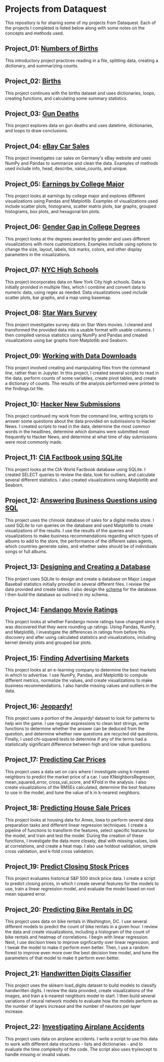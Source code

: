 # Projects from Dataquest

This repository is for sharing some of my projects from Dataquest.  Each of the projects I completed is listed below along with some notes on the concepts and methods used.


## Project_01: [Numbers of Births](https://github.com/Frizzles7/Dataquest/blob/master/Project_01/Basics.ipynb)
This introductory project practices reading in a file, splitting data, creating a dictionary, and summarizing counts.


## Project_02: [Births](https://github.com/Frizzles7/Dataquest/blob/master/Project_02/Basics.ipynb)
This project continues with the births dataset and uses dictionaries, loops, creating functions, and calculating some summary statistics.


## Project_03: [Gun Deaths](https://github.com/Frizzles7/Dataquest/blob/master/Project_03/Basics.ipynb)
This project explores data on gun deaths and uses datetime, dictionaries, and loops to draw conclusions.


## Project_04: [eBay Car Sales](https://github.com/Frizzles7/Dataquest/blob/master/Project_04/Basics.ipynb)
This project investigates car sales on Germany's eBay website and uses NumPy and Pandas to summarize and clean the data.  Examples of methods used include info, head, describe, value_counts, and unique.


## Project_05: [Earnings by College Major](https://github.com/Frizzles7/Dataquest/blob/master/Project_05/Basics.ipynb)
This project looks at earnings by college major and explores different visualizations using Pandas and Matplotlib.  Examples of visualizations used include scatter plots, histograms, scatter matrix plots, bar graphs, grouped histograms, box plots, and hexagonal bin plots.


## Project_06: [Gender Gap in College Degrees](https://github.com/Frizzles7/Dataquest/blob/master/Project_06/Basics.ipynb)
This project looks at the degrees awarded by gender and uses different visualizations with more customizations.  Examples include using options to change the size, layout, labels, tick marks, colors, and other display parameters in the visualizations. 


## Project_07: [NYC High Schools](https://github.com/Frizzles7/Dataquest/blob/master/Project_07/Schools.ipynb)
This project incorporates data on New York City high schools.  Data is initially provided in multiple files, which I combine and convert data to numeric data, using regex as needed.  Data visualizations used include scatter plots, bar graphs, and a map using basemap.


## Project_08: [Star Wars Survey](https://github.com/Frizzles7/Dataquest/blob/master/Project_08/Basics.ipynb)
This project investigates survey data on Star Wars movies.  I cleaned and transformed the provided data into a usable format with usable columns.  I then compiled various statistics using NumPy and Pandas and created visualizations using bar graphs from Matplotlib and Seaborn.


## Project_09: [Working with Data Downloads](https://github.com/Frizzles7/Dataquest/tree/master/Project_09)
This project involved creating and manipulating files from the command line, rather than in Jupyter.  In this project, I created several scripts to read in the data, perform counts of some variables, create pivot tables, and create a dictionary of counts.  The results of the analysis performed were printed to the findings.txt file.


## Project_10: [Hacker New Submissions](https://github.com/Frizzles7/Dataquest/tree/master/Project_10)
This project continued my work from the command line, writing scripts to answer some questions about the data provided on submissions to Hacker News.  I created scripts to read in the data, determine the most common words in the headlines, determine which domains were submitted most frequently to Hacker News, and determine at what time of day submissions were most commonly made.


## Project_11: [CIA Factbook using SQLite](https://github.com/Frizzles7/Dataquest/blob/master/Project_11/Basics.ipynb)
This project looks at the CIA World Factbook database using SQLite.  I created SELECT queries to review the data, look for outliers, and calculate several different statistics.  I also created visualizations using Matplotlib and Seaborn.


## Project_12: [Answering Business Questions using SQL](https://github.com/Frizzles7/Dataquest/blob/master/Project_12/Basics.ipynb)
This project uses the chinook database of sales for a digital media store.  I used SQLite to run queries on the database and used Matplotlib to create visualizations of the results.  I use the results of the queries and visualizations to make business recommendations regarding which types of albums to add to the store, the performance of the different sales agents, which countries generate sales, and whether sales should be of individuals songs or full albums.


## Project_13: [Designing and Creating a Database](https://github.com/Frizzles7/Dataquest/blob/master/Project_13/Basics.ipynb)
This project uses SQLite to design and create a database on Major League Baseball statistics initially provided in several different files.  I review the data provided and create tables.  I also design the [schema](https://github.com/Frizzles7/Dataquest/blob/master/Project_13/my_schema.png) for the database.  I then build the database as outlined in my schema.


## Project_14: [Fandango Movie Ratings](https://github.com/Frizzles7/Dataquest/blob/master/Project_14/Basics.ipynb)
This project looks at whether Fandango movie ratings have changed since it was discovered that they were rounding up ratings.  Using Pandas, NumPy, and Matplotlib, I investigate the differences in ratings from before this discovery and after using calculated statistics and visualizations, including kernel density plots and grouped bar plots.


## Project_15: [Finding Advertising Markets](https://github.com/Frizzles7/Dataquest/blob/master/Project_15/Basics.ipynb)
This project looks at an e-learning company to determine the best markets in which to advertise.  I use NumPy, Pandas, and Matplotlib to compute different metrics, normalize the values, and create visualizations to make business recommendations.  I also handle missing values and outliers in the data.


## Project_16: [Jeopardy!](https://github.com/Frizzles7/Dataquest/blob/master/Project_16/Basics.ipynb)
This project uses a portion of the Jeopardy! dataset to look for patterns to help win the game.  I use regular expressions to clean text strings, write functions to determine whether the answer can be deduced from the question, and determine whether new questions are recycled old questions.  Finally, I used chi-squared tests to determine if any of the terms had a statistically significant difference between high and low value questions.


## Project_17: [Predicting Car Prices](https://github.com/Frizzles7/Dataquest/blob/master/Project_17/Basics.ipynb)
This project uses a data set on cars where I investigate using k-nearest neighbors to predict the market price of a car.  I use KNeighborsRegressor, mean_squared_error, cross_val_score, and KFold in the analysis.  I also create visualizations of the RMSEs calculated, determine the best features to use in the model, and tune the value of k in k-nearest neighbors.


## Project_18: [Predicting House Sale Prices](https://github.com/Frizzles7/Dataquest/blob/master/Project_18/Basics.ipynb)
This project looks at housing data for Ames, Iowa to perform several data preparation tasks and different linear regression techniques.  I create a pipeline of functions to transform the features, select specific features for the model, and train and test the model.  During the creation of these functions, I investigate the data more closely, deal with missing values, look at correlations, and create a heat map.  I also use holdout validation, simple cross validation, and k-fold cross validation.


## Project_19: [Predict Closing Stock Prices](https://github.com/Frizzles7/Dataquest/blob/master/Project_19/predict.py)
This project evaluates historical S&P 500 stock price data.  I create a script to predict closing prices, in which I create several features for the models to use, train a linear regression model, and evaluate the model based on root mean squared error.


## Project_20: [Predicting Bike Rentals in DC](https://github.com/Frizzles7/Dataquest/blob/master/Project_20/Basics.ipynb)
This project uses data on bike rentals in Washington, DC.  I use several different models to predict the count of bike rentals in a given hour.  I review the data and create visualizations, including a histogram of the count of bike rentals and heatmap of correlations.  I begin with linear regression.  Next, I use decision trees to improve signficantly over linear regression, and I tweak the model to make it perform even better.  Then, I use a random forest to improve even more over the best decision tree model, and tune the parameters of that model to make it perform even better.


## Project_21: [Handwritten Digits Classifier](https://github.com/Frizzles7/Dataquest/blob/master/Project_21/Basics.ipynb)
This project uses the sklearn load_digits dataset to build models to classify handwritten digits.  I review the data provided, create visualizations of the images, and train a k-nearest neighbors model to start.  I then build several variations of neural network models to evaluate how the models perform as the number of layers increase and the number of neurons per layer increase.


## Project_22: [Investigating Airplane Accidents](https://github.com/Frizzles7/Dataquest/blob/master/Project_22/read.py)
This project uses data on airplane accidents.  I write a script to use this data to work with different data structures - lists and dictionaries - and to evaluate the time complexity of the code.  The script also uses try/except to handle missing or invalid values.
